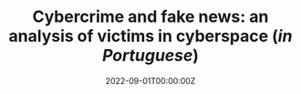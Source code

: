 ---
title: "Cybercrime and fake news: an analysis of victims in cyberspace (*in Portuguese*)"
authors:
- Eryclis Rodrigues Bezerra Silva
#author_notes:
#- "Equal contribution"
#- "Equal contribution"
date: "2022-09-01T00:00:00Z"
doi: ""

# Schedule page publish date (NOT publication's date).
publishDate: "2017-01-01T00:00:00Z"

# Publication type.
# Accepts a single type but formatted as a YAML list (for Hugo requirements).
# Enter a publication type from the CSL standard.
publication_types: ["article-journal"]

# Publication name and optional abbreviated publication name.
publication: "*: Victims'
rights: reflections and perspectives (pp. 295-318). Higher School of the Attorney General’s Office, Brazil*"
publication_short: ""

tags:
- Source Themes
featured: false

# links:
# - name: ""
#   url: ""
url_pdf: https://escola.mpu.mp.br/publicacoes/obras-avulsas/e-books-esmpu/os-direitos-das-vitimas-reflexoes-e-perspectivas-2013-volume-1
#url_code: 'https://github.com/HugoBlox/hugo-blox-builder'
url_dataset: ''
url_poster: ''
url_project: ''
#url_slides: ''
url_source: ''
url_video: ''

---